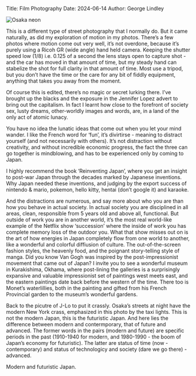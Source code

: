 Title: Film Photography
Date: 2024-06-14
Author: George Lindley


![Osaka neon](/static/blog_images/osaka.jpg "Osaka at night")

This is a different type of street photography that I normally do. But it came naturally, as did my exploration of motion in my photos. There’s a few photos where motion come out very well, it’s not overdone, because it’s purely using a Ricoh GR (wide angle) hand held camera. Keeping the shutter speed low (1/8) i.e. 0.125 of a second the lens stays open to capture shot - and the car has moved in that amount of time, but my steady hand can stabelize the shot for full clarity in that amount of time. Most use a tripod, but you don’t have the time or the care for any bit of fiddly equipment, anything that takes you away from the moment.

Of course this is edited, there’s no magic or secret lurking there. I’ve brought up the blacks and the exposure in the Jennifer Lopez advert to bring out the capitalism. In fact I learnt how close to the forefront of society sex, lusty dreams, other-worldly images and words, are, in a land of the only act of atomic lunacy. 

You have no idea the lunatic ideas that come out when you let your mind wander. I like the French word for ‘fun’, it’s divirtirse - meaning to distract yourself (and not necessarily with others). It’s not distraction without creativity, and without incredible economic progress, the fact the three can go together is mindblowing, and has to be experienced only by coming to Japan.

I highly recommend the book ‘Reinventing Japan’, where you get an insight to post-war Japan through the decades marked by Japanese inventions. Why Japan needed these inventions, and judging by the export success of nintendo & mario, pokemon, hello kitty, hentai (don’t google it) and karaoke. 

And the distractions are numerous, and say more about who you are than how you behave in actual society. In actual society you are disciplined in all areas, clean, responsible from 5 years old and above all, functional. But outside of work you are in another world, it’s the most real world-like example of the Netflix show ‘succession’ where the inside of work you has complete memory loss of the outdoor you. What that show misses out on is the art of how energies in Japan completely flow from one world to another, like a wonderful and colorful diffiusion of culture. The out-of-the-screen fashion styles, the heavenly food, and the poignant story-telling style of manga. Did you know Van Gogh was inspired by the post-impressionist movement that came out of Japan? I invite you to see a wonderful museum in Kurakishima, Okhama, where post-lining the galleries is a surprisingly expansive and valuable impressionist set of paintings west meets east, and the eastern paintings date back before the western of the time. There too is Monet’s waterlillies, both in the painting and gifted from his French Provincial garden to the museum’s wonderful gardens.

Back to the picutre of J-Lo to put it crassly. Osaka’s streets at night have the modern New York crass, emphasized in this photo by the taxi lights. This is not the modern Japan, this is the futuristic Japan. And here lies the difference between modern and contermporary, that of future and advanced. The former words in the pairs (modern and future) are specific periods in the past (1910-1940 for modern, and 1980-1990 - the boom of Japan’s economy for futuristic). The latter are status of time (now - contemporary) and status of technologicy and society (dare we go there) - advanced. 

Modern and futuristic Japan.